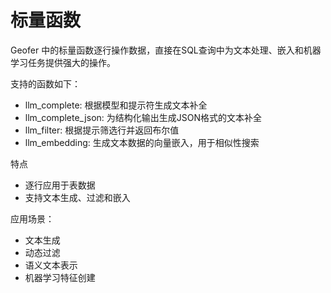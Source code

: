 # 标量函数

Geofer 中的标量函数逐行操作数据，直接在SQL查询中为文本处理、嵌入和机器学习任务提供强大的操作。

支持的函数如下：
- llm_complete: 根据模型和提示符生成文本补全
- llm_complete_json: 为结构化输出生成JSON格式的文本补全
- llm_filter: 根据提示筛选行并返回布尔值
- llm_embedding: 生成文本数据的向量嵌入，用于相似性搜索

特点
- 逐行应用于表数据
- 支持文本生成、过滤和嵌入

应用场景：
- 文本生成
- 动态过滤
- 语义文本表示
- 机器学习特征创建